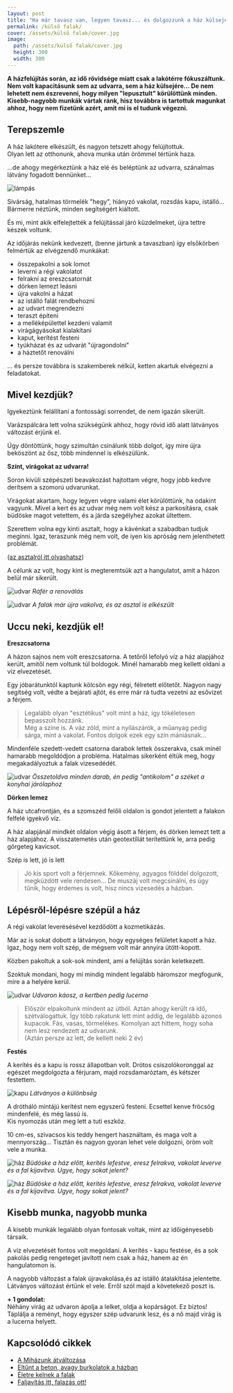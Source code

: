 ```yaml
---
layout: post
title: "Ha már tavasz van, legyen tavasz... és dolgozzunk a ház külsején!" 
permalink: /külső falak/
cover: /assets/külső falak/cover.jpg
image:
  path: /assets/külső falak/cover.jpg
  height: 300
  width: 300
---
```


**A házfelújítás során, az idő rövidsége miatt csak a lakótérre fókuszáltunk. Nem volt kapacitásunk sem az udvarra, sem a ház külsejére... De nem lehetett nem észrevenni, hogy milyen "lepusztult" körülöttünk minden. Kisebb-nagyobb munkák vártak ránk, hisz továbbra is tartottuk magunkat ahhoz, hogy nem fizetünk azért, amit mi is el tudunk végezni.** 



## Terepszemle

A ház lakótere elkészült, és nagyon tetszett ahogy felújítottuk.  
Olyan lett az otthonunk, ahova munka után örömmel tértünk haza.

...de ahogy megérkeztünk a ház elé és beléptünk az udvarra, szánalmas látvány fogadott bennünket...

![lámpás](/assets/külső-falak/IMG_20190325_174253.jpg)


Sivárság, hatalmas törmelék "hegy", hiányzó vakolat, rozsdás kapu, istálló... Bármerre néztünk, minden segítségért kiáltott. 

És mi, mint akik elfelejtették a felújítással járó küzdelmeket, újra tettre készek voltunk.

Az időjárás nekünk kedvezett, (benne jártunk a tavaszban) így elsőkörben felmértük az elvégzendő munkákat:



* összepakolni a sok lomot
* leverni a régi vakolatot
* felrakni az ereszcsatornát
* dörken lemezt leásni
* újra vakolni a házat
* az istálló falát rendbehozni
* az udvart megrendezni
* teraszt építeni
* a melléképülettel kezdeni valamit
* virágágyásokat kialakítani
* kaput, kerítést festeni
* tyúkházat és az udvarát "újragondolni"
* a háztetőt renoválni



... és persze továbbra is szakemberek nélkül, ketten akartuk elvégezni a feladatokat.





## Mivel kezdjük?

Igyekeztünk felállítani a fontossági sorrendet, de nem igazán sikerült. 

Varázspálcára lett volna szükségünk ahhoz, hogy rövid idő alatt látványos változást érjünk el.

Úgy döntöttünk, hogy szimultán csinálunk több dolgot, így mire újra beköszönt az ősz, több mindennel is elkészülünk.


**Színt, virágokat az udvarra!**

Soron kívüli szépészeti beavakozást hajtottam végre, hogy jobb kedvre derítsem a szomorú udvarunkat.

Virágokat akartam, hogy legyen végre valami élet körülöttünk, ha odakint vagyunk. Mivel a kert és az udvar még nem volt kész a parkosításra, csak büdöske magot vetettem, és a járda szegélyhez azokat ültettem.

Szerettem volna egy kinti asztalt, hogy a kávénkat a szabadban tudjuk meginni. Igaz, teraszunk még nem volt, de iyen kis apróság nem jelenthetett problémát.

([az asztalról itt olvashatsz](/2019-02-12/varrogepasztal)) 



A célunk az volt, hogy kint is megteremtsük azt a hangulatot, amit a házon belül már sikerült.

![udvar](/assets/külső-falak/DSCF0048.JPG)
_Ráfér a renoválás_

![udvar](/assets/külső-falak/DSCF0836.JPG)
_A falak már újra vakolva, és az asztal is  elkészült_



## Uccu neki, kezdjük el!


**Ereszcsatorna**


A házon sajnos nem volt ereszcsatorna. A tetőről lefolyó víz a ház alapjához került, amitől nem voltunk túl boldogok. Minél hamarabb meg kellett oldani a víz elvezetését. 

Egy jóbarátunktól kaptunk kölcsön egy régi, félretett előtetőt. Nagyon nagy segítség volt, védte a bejárati ajtót, és erre már rá tudta vezetni az esővizet a férjem.

> Legalább olyan "esztétikus" volt mint a ház, így tökéletesen bepasszolt hozzánk.   
Még a színe is. A váz zöld, mint a nyílászárók, a műanyag pedig sárga, mint a vakolat. Fontos dolgok ezek egy szín mániásnak...


Mindenféle szedett-vedett csatorna darabok lettek összerakva, csak minél hamarabb megoldódjon a probléma. Hatalmas sikerként éltük meg, hogy megakadályoztuk a falak vizesedédét. 


![udvar](/assets/külső-falak/DSCF0281.JPG)
_Összetoldva minden darab, én pedig "antikolom" a széket a konyhai járólaphoz_




**Dörken lemez**

A ház utcafrontján, és a szomszéd felőli oldalon is gondot jelentett a falakon felfelé igyekvő víz. 

A ház alapjánál mindkét oldalon végig ásott a férjem, és dörken lemezt tett a ház alapjához. A visszatemetés után geotextíliát terítettünk le, arra pedig görgeteg kavicsot. 

Szép is lett, jó is lett

> Jó kis sport volt a férjemnek. Kőkemény, agyagos földdel dolgozott, megküzdött vele rendesen... De muszáj volt megcsinálni, és úgy tűnik, hogy érdemes is volt, hisz nincs vizesedés a házban.


## Lépésről-lépésre szépül a ház

A régi vakolat leverésésével kezdődött a kozmetikázás.

Már az is sokat dobott a látványon, hogy egységes felületet kapott a ház. Igaz, hogy nem volt szép, de mégsem volt már annyira ütött-kopott. 

Közben pakoltuk a sok-sok mindent, ami a felújítás során keletkezett.

Szoktuk mondani, hogy mi mindig mindent legalább háromszor megfogunk, mire a a helyére kerül. 

![udvar](/assets/külső-falak/IMG_20190326_184017.jpg)
_Udvaron káosz, a kertben pedig lucerna_


> Először elpakoltunk mindent az útból. Aztán ahogy került rá idő, szétválogattuk. Így több rakatunk lett mint addig, de legalább azonos kupacok. Fás, vasas, törmelékes. Komolyan azt hittem, hogy soha nem lesz rendezett az udvarunk.  
(Aztán persze az lett, de kellett neki 2 év)


**Festés**

A kerítés és a kapu is rossz állapotban volt. Drótos csiszolókoronggal az egészet megdolgozta a férjuram, majd rozsdamaróztam, és kétszer festettem. 

![kapu](/assets/külső-falak/DSCF0572.JPG)
_Látványos a különbség_


A drótháló mintájú kerítést nem egyszerű festeni. Ecsettel kenve fröcsög mindenfelé, és még lassú is.  
Kis nyomozás után meg lett a tuti eszköz.  


10 cm-es, szivacsos kis teddy hengert használtam, és maga volt a mennyország... Tisztán és nagyon gyoran lehet vele dolgozni, öröm volt vele a munka. 

![ház](/assets/hazvasarlas/blogjav.jpg)
_Büdöske a ház előtt, kerítés lefestve, eresz felrakva, vakolat leverve és a fal kijavítva.
Ugye, hogy sokat jelent?_



![ház](/assets/külső-falak/DSCF0825jav2.jpg)
_Büdöske a ház előtt, kerítés lefestve, eresz felrakva, vakolat leverve és a fal kijavítva.
Ugye, hogy sokat jelent?_


## Kisebb munka, nagyobb munka

A kisebb munkák legalább olyan fontosak voltak, mint az időigényesebb társaik.

A víz elvezetését fontos volt megoldani. A kerítés - kapu festése, és a sok pakolás pedig rengeteget javított nem csak a ház, hanem az én hangulatomon is. 

A nagyobb változást a falak újravakolása,és az istálló átalakítása jelentette. Látványos változást értünk el vele. Erről szól majd a követekező poszt is.

 
 **+ 1 gondolat:**  
Néhány virág az udvaron ápolja a lelket, oldja a kopárságot. Ez biztos! Táplálja a reményt, hogy egyszer szép udvarunk lesz, és a nő majd virág is a lucerna helyett.

## Kapcsolódó cikkek



* [A Miházunk átváltozása](/2019-03-20/költözés)
* [Eltűnt a beton, avagy burkolatok a házban](/2019-03-13/burkolatok)
* [Életre kelnek a falak](/2019-03-01/színesfalak)
* [Faljavítás itt, falazás ott!](/2019-02-18/afalak)




 

